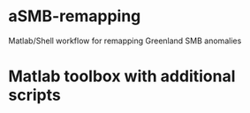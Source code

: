 # aSMB-remapping
Matlab/Shell workflow for remapping Greenland SMB anomalies

# Matlab toolbox with additional scripts

